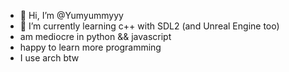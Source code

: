 - 👋 Hi, I’m @Yumyummyyy
- 🌱 I’m currently learning c++ with SDL2 (and Unreal Engine too)
- am mediocre in python && javascript
- happy to learn more programming
- I use arch btw

<!---
Yumyummyyy/Yumyummyyy is a ✨ special ✨ repository because its `README.md` (this file) appears on your GitHub profile.
You can click the Preview link to take a look at your changes.
--->
